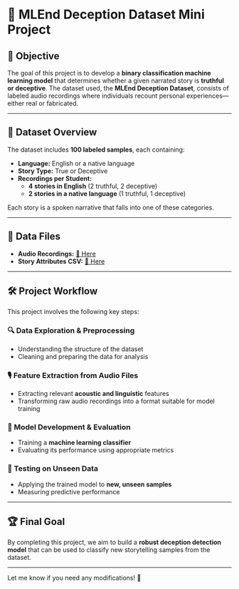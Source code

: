 # **📢 MLEnd Deception Dataset Mini Project**

## **🎯 Objective**
The goal of this project is to develop a **binary classification machine learning model** that determines whether a given narrated story is **truthful or deceptive**. The dataset used, the **MLEnd Deception Dataset**, consists of labeled audio recordings where individuals recount personal experiences—either real or fabricated.

---

## **📂 Dataset Overview**
The dataset includes **100 labeled samples**, each containing:

- **Language:** English or a native language  
- **Story Type:** True or Deceptive  
- **Recordings per Student:**  
  - **4 stories in English** (2 truthful, 2 deceptive)  
  - **2 stories in a native language** (1 truthful, 1 deceptive)  

Each story is a spoken narrative that falls into one of these categories.

---

## **📁 Data Files**
- **Audio Recordings:** [🔗 Here](https://github.com/MLEndDatasets/Deception/tree/main/MLEndDD_stories_small)  
- **Story Attributes CSV:** [📄 Here](https://github.com/MLEndDatasets/Deception/blob/main/MLEndDD_story_attributes_small.csv)  

---

## **🛠️ Project Workflow**
This project involves the following key steps:

### 🔍 Data Exploration & Preprocessing
- Understanding the structure of the dataset  
- Cleaning and preparing the data for analysis  

### 🎙️ Feature Extraction from Audio Files
- Extracting relevant **acoustic and linguistic** features  
- Transforming raw audio recordings into a format suitable for model training  

### 🤖 Model Development & Evaluation
- Training a **machine learning classifier**  
- Evaluating its performance using appropriate metrics  

### 🧪 Testing on Unseen Data
- Applying the trained model to **new, unseen samples**  
- Measuring predictive performance  

---

## **🏆 Final Goal**
By completing this project, we aim to build a **robust deception detection model** that can be used to classify new storytelling samples from the dataset.

---

Let me know if you need any modifications! 🚀
